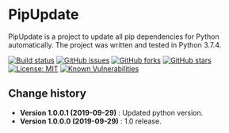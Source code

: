 # PipUpdate
PipUpdate is a project to update all pip dependencies for Python automatically.
The project was written and tested in Python 3.7.4.

[![Build status](https://ci.appveyor.com/api/projects/status/ea8dl3kujmr8e2f5?svg=true)](https://ci.appveyor.com/project/SeppPenner/pipupdate)
[![GitHub issues](https://img.shields.io/github/issues/SeppPenner/PipUpdate.svg)](https://github.com/SeppPenner/PipUpdate/issues)
[![GitHub forks](https://img.shields.io/github/forks/SeppPenner/PipUpdate.svg)](https://github.com/SeppPenner/PipUpdate/network)
[![GitHub stars](https://img.shields.io/github/stars/SeppPenner/PipUpdate.svg)](https://github.com/SeppPenner/PipUpdate/stargazers)
[![License: MIT](https://img.shields.io/badge/License-MIT-blue.svg)](https://raw.githubusercontent.com/SeppPenner/PipUpdate/master/License.txt)
[![Known Vulnerabilities](https://snyk.io/test/github/SeppPenner/PipUpdate/badge.svg)](https://snyk.io/test/github/SeppPenner/PipUpdate)

Change history
--------------

* **Version 1.0.0.1 (2019-09-29)** : Updated python version.
* **Version 1.0.0.0 (2019-09-29)** : 1.0 release.
